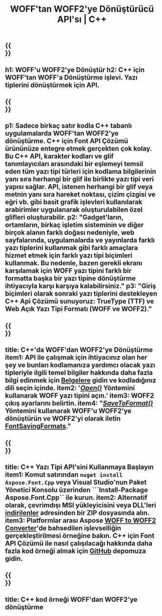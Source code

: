 ﻿---
translation: true
template: /_templates/conversion-child-cpp.md
title: WOFF'tan WOFF2'ye Dönüştürücü API'sı | C++
description: Bu C++ API'sini kullanarak WOFF'u WOFF2 Yazı Tiplerine dönüştürün. Dönüştürme işlevi, Windows ve Linux'ta ve C++'ı destekleyen herhangi bir geliştirme ortamında çalışır.
metakeywords: c++ WOFF - WOFF2, WOFF - WOFF2 çözümleri c++, WOFF - WOFF2 yazı tipi conerter cpp
url: /cpp/conversion/woff-to-woff2/
family: font
platformtag: cpp
feature: conversion
otherformats: TTF
---

{{<section banner>}}
---
h1: WOFF'u WOFF2'ye Dönüştür
h2: C++ için WOFF'tan WOFF'a Dönüştürme işlevi. Yazı tiplerini dönüştürmek için API.
---

{{<section overview>}}
---
p1: Sadece birkaç satır kodla С++ tabanlı uygulamalarda WOFF'tan WOFF2'ye dönüştürme. С++ için Font API Çözümü ürününüze entegre etmek gerçekten çok kolay. Bu C++ API, karakter kodları ve glif tanımlayıcıları arasındaki bir eşlemeyi temsil eden tüm yazı tipi türleri için kodlama bilgilerinin yanı sıra herhangi bir glif ile birlikte yazı tipi veri yapısı sağlar. API, istenen herhangi bir glif veya metnin yanı sıra hareket noktası, çizim çizgisi ve eğri vb. gibi basit grafik işlevleri kullanılarak arabirimler uygulanarak oluşturulabilen özel glifleri oluşturabilir.
p2: "Gadget'ların, ortamların, birkaç işletim sisteminin ve diğer birçok alanın farklı doğası nedeniyle, web sayfalarında, uygulamalarda ve yayınlarda farklı yazı tiplerini kullanmak gibi farklı amaçlara hizmet etmek için farklı yazı tipi biçimleri kullanmak. Bu nedenle, bazen gerekli ekranı karşılamak için WOFF yazı tipini farklı bir formatta başka bir yazı tipine dönüştürme ihtiyacıyla karşı karşıya kalabilirsiniz."
p3: "Giriş biçimleri olarak sonraki yazı tiplerini destekleyen С++ Api Çözümü sunuyoruz: TrueType (TTF) ve Web Açık Yazı Tipi Formatı (WOFF ve WOFF2)."
---

{{<section feature1>}}
---
title: C++'da WOFF'dan WOFF2'ye Dönüştürme
item1: API ile çalışmak için ihtiyacınız olan her şey ve bunları kodlamanıza yardımcı olacak yazı tipleriyle ilgili temel bilgiler hakkında daha fazla bilgi edinmek için [Belgelere](https://docs.aspose.com/font/) gidin ve kodladığınız dili seçin içinde.
item2: '[*Open()*](https://reference.aspose.com/font/cpp/class/aspose.font.font#ac2387bf04ccb5bac51cf37984d4ebf33) Yöntemini kullanarak WOFF yazı tipini açın.'
item3: WOFF2 çıkış ayarlarını belirtin.
item4: "[*SaveToFormat()*](https://reference.aspose.com/font/cpp/class/aspose.font.font#a670ea97404fd72c2e51b0e8c543c8a45) Yöntemini kullanarak WOFF'u WOFF2'ye dönüştürün ve WOFF2'yi olarak iletin [FontSavingFormats](https://reference.aspose.com/font/cpp/namespace/aspose.font#a93d0dcc7c00f5c7027d60e14a5433c74)."
---

{{<section feature2>}}
---
title: C++ Yazı Tipi API'sini Kullanmaya Başlayın
item1: Komut satırından ```nuget install Aspose.Font.Cpp``` veya Visual Studio'nun Paket Yönetici Konsolu üzerinden ```Install-Package Aspose.Font.Cpp`` ile kurun.
item2: Alternatif olarak, çevrimdışı MSI yükleyicisini veya DLL'leri [indirilenler](https://downloads.aspose.com/font/cpp) adresinden bir ZIP dosyasında alın.
item3: Platformlar arası Aspose [WOFF to WOFF2 Converter](https://products.aspose.app/font/conversion/woff-to-woff2)'de bahsedilen işlevselliğin gerçekleştirilmesi örneğine bakın. C++ için Font API Çözümü ile nasıl çalışılacağı hakkında daha fazla kod örneği almak için [GitHub](https://github.com/aspose-font/Aspose.Font-Documentation/tree/master/cpp-examples) depomuza gidin.
---

{{<section codeexample>}}
---
title: C++ kod örneği WOFF'dan WOFF2'ye dönüştürme
---